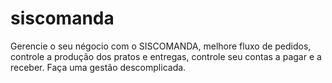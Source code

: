 # siscomanda
Gerencie o seu négocio com o SISCOMANDA, melhore fluxo de pedidos, controle a produção dos pratos e entregas, controle seu contas a pagar e a receber. Faça uma gestão descomplicada.  
